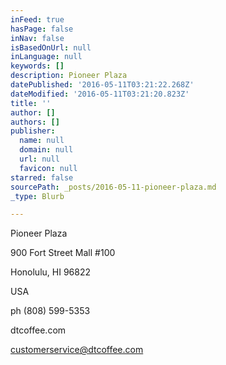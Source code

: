 ```yaml
---
inFeed: true
hasPage: false
inNav: false
isBasedOnUrl: null
inLanguage: null
keywords: []
description: Pioneer Plaza
datePublished: '2016-05-11T03:21:22.268Z'
dateModified: '2016-05-11T03:21:20.823Z'
title: ''
author: []
authors: []
publisher:
  name: null
  domain: null
  url: null
  favicon: null
starred: false
sourcePath: _posts/2016-05-11-pioneer-plaza.md
_type: Blurb

---
```

Pioneer Plaza

900 Fort Street Mall \#100

Honolulu, HI 96822

USA

ph (808) 599-5353

dtcoffee.com

customerservice@dtcoffee.com